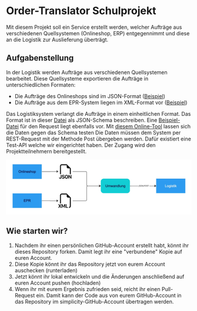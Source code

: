 # Order-Translator Schulprojekt

Mit diesem Projekt soll ein Service erstellt werden, welcher Aufträge aus verschiedenen Quellsystemen (Onlineshop, ERP)
entgegennimmt und diese an die Logistik zur Auslieferung überträgt.

## Aufgabenstellung

In der Logistik werden Aufträge aus verschiedenen Quellsystemen bearbeitet. Diese Quellsysteme exportieren die Aufträge
in unterschiedlichen Formaten:

* Die Aufträge des Onlineshops sind im JSON-Format ([Beispiel](data/auftrag_onlineshop.json))
* Die Aufträge aus dem EPR-System liegen im XML-Format vor ([Beispiel](data/auftrag_erp.xml))

Das Logistiksystem verlangt die Aufträge in einem einheitlichen Format. Das Format ist in
dieser [Datei](data/logistik/input_schema.json) als JSON-Schema beschreiben.
Eine [Beispiel-Datei](data/logistik/beispiel_input.json) für den Request liegt ebenfalls vor.
Mit [diesem Online-Tool](https://www.jsonschemavalidator.net/s/GBmB5hf7) lassen sich die Daten gegen das Schema testen
Die Daten müssen dem System per REST-Request mit der Methode Post übergeben werden. Dafür existiert eine Test-API welche
wir eingerichtet haben. Der Zugang wird den Projektteilnehmern bereitgestellt.

![Projektaufbau](docs/project.jpeg)



## Wie starten wir?

1. Nachdem ihr einen persönlichen GitHub-Account erstellt habt, könnt ihr dieses Repository forken. Damit legt ihr
   eine "verbundene" Kopie auf euren Account.
2. Diese Kopie könnt ihr das Repository jetzt von eurem Account auschecken (runterladen)
3. Jetzt könnt ihr lokal entwickeln und die Änderungen anschließend auf euren Account pushen (hochladen)
4. Wenn ihr mit eurem Ergebnis zufrieden seid, reicht ihr einen Pull-Request ein. Damit kann der Code aus von eurem
   GitHub-Account in das Repository im simplicity-GitHub-Account übertragen werden.

